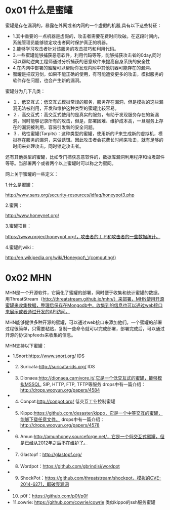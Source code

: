 # 0x01  什么是蜜罐

蜜罐是存在漏洞的，暴露在外网或者内网的一个虚假的机器,具有以下这些特征：

* 1.其中重要的一点机器是虚假的，攻击者需要花费时间攻破。在这段时间内，系统管理员能够锁定攻击者同时保护真正的机器。
* 2.能够学习攻击者针对该服务的攻击技巧和利用代码。
* 3.一些蜜罐能够捕获恶意软件，利用代码等等，能够捕获攻击者的0day,同时可以帮助逆向工程师通过分析捕获的恶意软件来提高自身系统的安全性
* 4.在内网中部署的蜜罐可以帮助你发现内网中其他机器可能存在的漏洞。
* 蜜罐是把双刃剑，如果不能正确的使用，有可能遭受更多的攻击，模拟服务的软件存在问题，也会产生新的漏洞。

蜜罐分为几下几类：

* １．低交互式：低交互式模拟常规的服务，服务存在漏洞，但是模拟的这些漏洞无法被利用，开发和维护这种类型的蜜罐比较容易。
* ２．高交互式：高交互式使用的是真实的服务，有助于发现服务存在的新漏洞，同时能够记录所有的攻击，但是，部署困难、维护成本高，一旦服务上存在的漏洞被利用，容易引发新的安全问题。
* ３．粘性蜜罐\(Tarpits\)：这种类型的蜜罐，使用新的IP来生成新的虚拟机，模拟存在服务的漏洞，来做诱饵。因此攻击者会花费长时间来攻击，就有足够的时间来处理攻击，同时锁定攻击者。

还有其他类型的蜜罐，比如专门捕获恶意软件的，数据库漏洞利用程序和垃圾邮件等等。当部署两个或者两个以上蜜罐时可以称之为蜜网。

网上关于蜜罐的一些定义：

1.什么是蜜罐：

http://www.sans.org/security-resources/idfaq/honeypot3.php

2.蜜网：

http://www.honeynet.org/

3.蜜罐项目：

https://www.projecthoneypot.org/，攻击者的ＩＰ和攻击者的一些数据统计。

4.蜜罐的wiki：

http://en.wikipedia.org/wiki/Honeypot\_\(computing\)



# 0x02 MHN

MHN是一个开源软件，它简化了蜜罐的部署，同时便于收集和统计蜜罐的数据。用ThreatStream（http://threatstream.github.io/mhn/）来部署，MHN使用开源蜜罐来收集数据，整理后保存在Mongodb中，收集到的信息也可以通过web接口来展示或者通过开发的API访问。

MHN能够提供多种开源的蜜罐，可以通过web接口来添加他们。一个蜜罐的部署过程很简单，只需要粘贴，复制一些命令就可以完成部署，部署完成后，可以通过开源的协议hpfeeds来收集的信息。

MHN支持以下蜜罐：

* 1.Snort:https://www.snort.org/                IDS
* 2. Suricata:http://suricata-ids.org/          IDS
* 3. Dionaea:http://dionaea.carnivore.it/,它是一个低交互式的蜜罐，能够模拟MSSQL, SIP, HTTP, FTP, TFTP等服务 drops中有一篇介绍：http://drops.wooyun.org/papers/4584
* 4. Conpot:http://conpot.org/     低交互工业控制蜜罐
* 5. Kippo:https://github.com/desaster/kippo，它是一个中等交互的蜜罐，能够下载任意文件。 drops中有一篇介绍：http://drops.wooyun.org/papers/4578
* 6. Amun:http://amunhoney.sourceforge.net/，它是一个低交互式蜜罐，但是已经从2012年之后不在维护了。
* 7. Glastopf：http://glastopf.org/
* 8. Wordpot：https://github.com/gbrindisi/wordpot
* 9. ShockPot：https://github.com/threatstream/shockpot，模拟的CVE-2014-6271，即破壳漏洞
* 10. p0f：https://github.com/p0f/p0f
* 11.cowrie: https://github.com/cowrie/cowrie     类似kippo的ssh服务蜜罐









